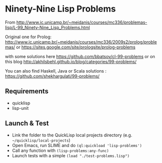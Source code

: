 # Ninety-Nine Lisp Problems

From
http://www.ic.unicamp.br/~meidanis/courses/mc336/problemas-lisp/L-99_Ninety-Nine_Lisp_Problems.html

Original one for Prolog:
http://www.ic.unicamp.br/~meidanis/courses/mc336/2009s2/prolog/problemas/ or https://sites.google.com/site/prologsite/prolog-problems

with some solutions here https://github.com/bbatsov/cl-99-problems or on this
blog http://akhilsbehl.github.io/blog/categories/99-problems/

You can also find Haskell, Java or Scala solutions : https://github.com/shekhargulati/99-problems/

## Requirements

* quicklisp
* lisp-unit

## Launch & Test

* Link the folder to the QuickLisp local projects directory
  (e.g. `~/quicklisp/local-projects`)
* Open Emacs, run SLIME and do `(ql:quickload 'lisp-problems')`
* Call any function with `(lisp-problems:any-func)`
* Launch tests with a simple `(load "./test-problems.lisp")`
